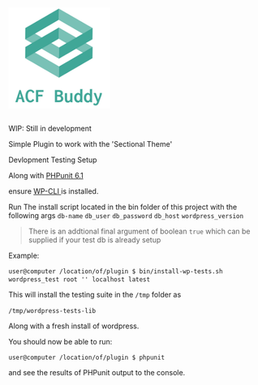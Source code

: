 <div align="center" style="width: 200px">
    <img src="acf-buddy-logo.png" alt="ACF Buddy Logo">
</div>

```

```

WIP: Still in development

Simple Plugin to work with the 'Sectional Theme'

Devlopment Testing Setup

Along with [PHPunit 6.1](https://phpunit.de/manual/6.1/en/installation.html)

ensure [WP-CLI ](http://wp-cli.org/#install) is installed.

Run The install script located in the bin folder of this project with the following args `db-name` `db_user` `db_password` `db_host` `wordpress_version`

> There is an addtional final argument of boolean `true` which can be supplied if your test db is already setup

Example:

```console
user@computer /location/of/plugin $ bin/install-wp-tests.sh wordpress_test root '' localhost latest
```

This will install the testing suite in the `/tmp` folder as

`/tmp/wordpress-tests-lib`

Along with a fresh install of wordpress.

You should now be able to run:

```console
user@computer /location/of/plugin $ phpunit
```

and see the results of PHPunit output to the console.

